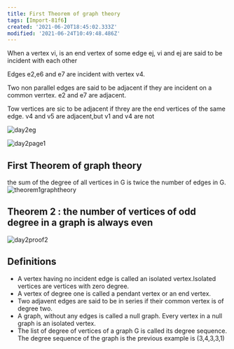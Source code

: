 ```yaml
---
title: First Theorem of graph theory
tags: [Import-81f6]
created: '2021-06-20T18:45:02.333Z'
modified: '2021-06-24T10:49:48.486Z'
---
```


When a vertex vi, is an end vertex of some edge ej, vi and ej are said to be incident with each other

Edges e2,e6 and e7 are incident with vertex v4.

Two non parallel edges are said to be adjacent if they are incident on a common verrtex. e2 and e7 are adjacent.

Tow vertices are sic to be adjacent if threy are the end vertices of the same edge. v4 and v5 are adjacent,but v1 and v4 are not

![day2eg](./img/day2eg.png)

![day2page1](./img/day2page1.png)

## First Theorem of graph theory 
the sum of the degree of all vertices in G is twice the number of edges in G.
![theorem1graphtheory](./img/theorem1graphtheory)

## Theorem 2 : the number of vertices of odd degree in a graph is always even

![day2proof2](./img/day2proof2.png)

Definitions
------
- A vertex having no incident edge is called an isolated vertex.Isolated vertices are vertices with zero degree.
- A vertex of degree one is called a pendant vertex or an end vertex.
- Two adjavent edges are said to be in series if their common vertex is of degree two.
- A graph, without any edges is called a null graph. Every vertex in a null graph is an isolated vertex.
- The list of degree of vertices of a graph G is called its degree sequence. The degree sequence of the graph is the previous example is (3,4,3,3,1)
